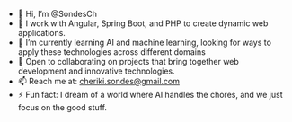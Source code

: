 - 👋 Hi, I’m @SondesCh
- 🌱 I work with Angular, Spring Boot, and PHP to create dynamic web applications.
- 👀 I’m currently learning AI and machine learning, looking for ways to apply these technologies across different domains
- 💞️ Open to collaborating on projects that bring together web development and innovative technologies.
- 📫 Reach me at: cheriki.sondes@gmail.com
- ⚡ Fun fact: I dream of a world where AI handles the chores, and we just focus on the good stuff.


<!---
SondesCh/SondesCh is a ✨ special ✨ repository because its `README.md` (this file) appears on your GitHub profile.
You can click the Preview link to take a look at your changes.
--->
